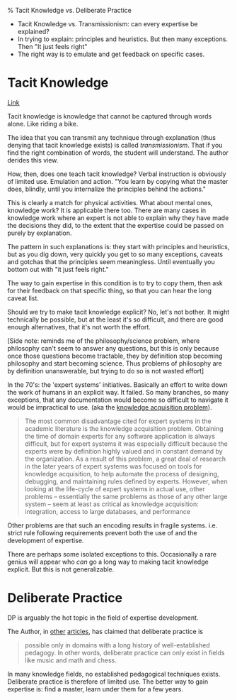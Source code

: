 % Tacit Knowledge vs. Deliberate Practice

* Tacit Knowledge vs. Transmissionism: can every expertise be explained?
* In trying to explain: principles and heuristics. But then many exceptions. Then "It just feels right"
* The right way is to emulate and get feedback on specific cases.

# Tacit Knowledge

[Link](https://commoncog.com/blog/tacit-knowledge-is-a-real-thing/)

Tacit knowledge is knowledge that cannot be captured through words alone. Like riding a bike.

The idea that you can transmit any technique through explanation (thus denying that tacit knowledge exists) is called _transmissionism_. That if you find the right combination of words, the student will understand. The author derides this view.

How, then, does one teach tacit knowledge? Verbal instruction is obviously of limited use. Emulation and action. "You learn by copying what the master does, blindly, until you internalize the principles behind the actions."

This is clearly a match for physical activities. What about mental ones, knowledge work? It is applicable there too. There are many cases in knowledge work where an expert is not able to explain why they have made the decisions they did, to the extent that the expertise could be passed on purely by explanation.

The pattern in such explanations is: they start with principles and heuristics, but as you dig down, very quickly you get to so many exceptions, caveats and gotchas that the principles seem meaningless. Until eventually you bottom out with "it just feels right."

The way to gain expertise in this condition is to try to copy them, then ask for their feedback on that specific thing, so that you can hear the long caveat list.

Should we try to make tacit knowledge explicit? No, let's not bother. It might technically be possible, but at the least it's so difficult, and there are good enough alternatives, that it's not worth the effort.

[Side note: reminds me of the philosophy/science problem, where philosophy can't seem to answer any questions, but this is only because once those questions become tractable, they by definition stop becoming philosophy and start becoming science. Thus problems of philosophy are by definition unanswerable, but trying to do so is not wasted effort]

In the 70's: the 'expert systems' initiatives. Basically an effort to write down the work of humans in an explicit way. It failed. So many branches, so many exceptions, that any documentation would become so difficult to navigate it would be impractical to use. (aka the [knowledge acquisition problem](https://en.wikipedia.org/wiki/Expert_system#Disadvantages)).

> The most common disadvantage cited for expert systems in the academic literature is the knowledge acquisition problem. Obtaining the time of domain experts for any software application is always difficult, but for expert systems it was especially difficult because the experts were by definition highly valued and in constant demand by the organization. As a result of this problem, a great deal of research in the later years of expert systems was focused on tools for knowledge acquisition, to help automate the process of designing, debugging, and maintaining rules defined by experts. However, when looking at the life-cycle of expert systems in actual use, other problems – essentially the same problems as those of any other large system – seem at least as critical as knowledge acquisition: integration, access to large databases, and performance

Other problems are that such an encoding results in fragile systems. i.e. strict rule following requirements prevent both the use of and the development of expertise.

There are perhaps some isolated exceptions to this. Occasionally a rare genius will appear who _can_ go a long way to making tacit knowledge explicit. But this is not generalizable.

# Deliberate Practice

DP is arguably the hot topic in the field of expertise development.

The Author, in [other](https://commoncog.com/blog/peak-book-summary/) [articles](https://commoncog.com/blog/the-problems-with-deliberate-practice/), has claimed that deliberate practice is

> possible only in domains with a long history of well-established pedagogy. In other words, deliberate practice can only exist in fields like music and math and chess.

In many knowledge fields, no established pedagogical techniques exists. Deliberate practice is therefore of limited use. The better way to gain expertise is: find a master, learn under them for a few years.

